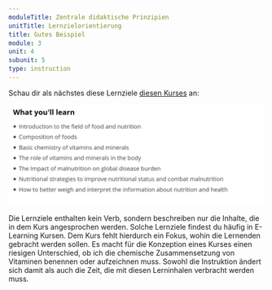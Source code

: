 ```yaml
---
moduleTitle: Zentrale didaktische Prinzipien
unitTitle: Lernzielorientierung
title: Gutes Beispiel
module: 3
unit: 4
subunit: 5
type: instruction
---
```


Schau dir als nächstes diese Lernziele [diesen Kurses](https://www.edx.org/course/nutrition-and-health-micronutrients-and-malnutrition-0) an:

![](./bad.PNG)

Die Lernziele enthalten kein Verb, sondern beschreiben nur die Inhalte, die in dem Kurs angesprochen werden. Solche Lernziele findest du häufig in E-Learning Kursen. Dem Kurs fehlt hierdurch ein Fokus, wohin die Lernenden gebracht werden sollen. Es macht für die Konzeption eines Kurses einen riesigen Unterschied, ob ich die chemische Zusammensetzung von Vitaminen benennen oder aufzeichnen muss. Sowohl die Instruktion ändert sich damit als auch die Zeit, die mit diesen Lerninhalen verbracht werden muss. 